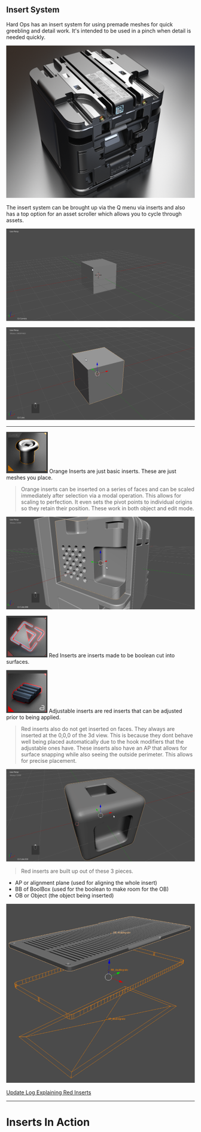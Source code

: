 ## Insert System

Hard Ops has an insert system for using premade meshes for quick greebling and detail work. It's intended to be used in a pinch when detail is needed quickly.

![](insert\ins_preview.png)

The insert system can be brought up via the Q menu via inserts and also has a top option for an asset scroller which allows you to cycle through assets.

![](insert\ins_1.gif)

![](insert\ins_2.gif)

___

![](img\faq\faq21.png) Orange Inserts are just basic inserts. These are just meshes you place.

> Orange inserts can be inserted on a series of faces and can be scaled immediately after selection via a modal operation. This allows for scaling to perfection. It even sets the pivot points to individual origins so they retain their position. These work in both object and edit mode.

![](img\faq\faq24.gif)

![](img\faq\faq22.png) Red Inserts are inserts made to be boolean cut into surfaces.

![](img\faq\faq23.png) Adjustable inserts are red inserts that can be adjusted prior to being applied.

>Red inserts also do not get inserted on faces. They always are inserted at the 0,0,0 of the 3d view. This is because they dont behave well being placed automatically due to the hook modifiers that the adjustable ones have. These inserts also have an AP that allows for surface snapping while also seeing the outside perimeter. This allows for precise placement.

![](img\faq\faq25.gif)

> Red inserts are built up out of these 3 pieces.
  - AP or alignment plane (used for aligning the whole insert)
  - BB of BoolBox (used for the boolean to make room for the OB)
  - OB or Object (the object being inserted)

![](img\faq\faq26.png)

[Update Log Explaining Red Inserts ](https://masterxeon1001.com/2016/01/05/hops0065update/)

___

# Inserts In Action
